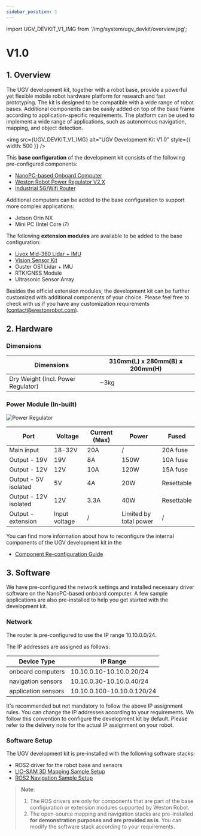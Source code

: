 ```yaml
---
sidebar_position: 1
---
```


import UGV_DEVKIT_V1_IMG from '/img/system/ugv_devkit/overview.jpg';

# V1.0

## 1. Overview

The UGV development kit, together with a robot base, provide a powerful yet flexible mobile robot hardware platform for research and fast prototyping. The kit is designed to be compatible with a wide range of robot bases. Additional components can be easily added on top of the base frame according to application-specific requirements. The platform can be used to implement a wide range of applications, such as autonomous navigation, mapping, and object detection.

<img src={UGV_DEVKIT_V1_IMG} alt="UGV Development Kit V1.0" style={{ width: 500 }} />

This **base configuration** of the development kit consists of the following pre-configured components:

* [NanoPC-based Onboard Computer](/peripheral/computer/nanopc)
* [Weston Robot Power Regulator V2.X](/peripheral/power/power_regulator_v2)
* [Industrial 5G/Wifi Router](/peripheral/network/industrial_5g_router)

Additional computers can be added to the base configuration to support more complex applications:

* Jetson Orin NX
* Mini PC (Intel Core i7)

The following **extension modules** are available to be added to the base configuration:

* [Livox Mid-360 Lidar + IMU](/system/ugv_devkit/v1.0/mid360_extension)
* [Vision Sensor Kit](/system/ugv_devkit/v1.0/vision_extension)
* Ouster OS1 Lidar + IMU
* RTK/GNSS Module
* Ultrasonic Sensor Array

Besides the official extension modules, the development kit can be further customized with additional components of your choice. Please feel free to check with us if you have any customization requirements (contact@westonrobot.com).

## 2. Hardware

### Dimensions

| Dimensions | 310mm(L) x 280mm(B) x 200mm(H) |
|------------|--------------------------------|
| Dry Weight (Incl. Power Regulator) | ~3kg |

### Power Module (In-built)

![Power Regulator](/img/system/ugv_devkit/pwr_reg.png)

| Port | Voltage | Current (Max) | Power | Fused |
|------|---------|--------------|-------|-------|
| Main input | 18-32V | 20A | / | 20A fuse |
| Output - 19V | 19V | 8A | 150W | 10A fuse |
| Output - 12V | 12V | 10A | 120W | 15A fuse |
| Output - 5V isolated | 5V | 4A | 20W | Resettable |
| Output - 12V isolated | 12V | 3.3A | 40W | Resettable |
| Output - extension | Input voltage | / | Limited by total power | / |

You can find more information about how to reconfigure the internal components of the UGV development kit in the 

* [Component Re-configuration Guide](/system/ugv_devkit/v1.0/component_reconfiguration)

## 3. Software

We have pre-configured the network settings and installed necessary driver software on the NanoPC-based onboard computer. A few sample applications are also pre-installed to help you get started with the development kit.

### Network 

The router is pre-configured to use the IP range 10.10.0.0/24.

The IP addresses are assigned as follows:

| Device Type | IP Range |
|-------------|----------|
| onboard computers | 10.10.0.10-10.10.0.20/24 |
| navigation sensors | 10.10.0.30-10.10.0.40/24 |
| application sensors | 10.10.0.100-10.10.0.120/24 |

It's recommended but not mandatory to follow the above IP assignment rules. You can change the IP addresses according to your requirements. We follow this convention to configure the development kit by default. Please refer to the delivery note for the actual IP assignment on your robot.

### Software Setup

The UGV development kit is pre-installed with the following software stacks:

* ROS2 driver for the robot base and sensors
* [LIO-SAM 3D Mapping Sample Setup](https://github.com/westonrobot/wr_devkit_mapping)
* [ROS2 Navigation Sample Setup](/system/ugv_devkit/software/nav2_sample_setup_guide)

> **Note**:
> 1. The ROS drivers are only for components that are part of the base configuration or extension modules supported by Weston Robot.
> 2. The open-source mapping and navigation stacks are pre-installed **for demonstration purposes and are provided as is**. You can modify the software stack according to your requirements.
